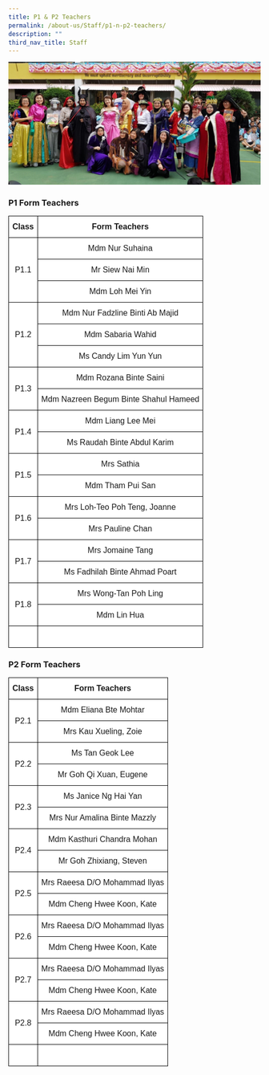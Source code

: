 ```yaml
---
title: P1 & P2 Teachers
permalink: /about-us/Staff/p1-n-p2-teachers/
description: ""
third_nav_title: Staff
---
```

![](/images/TNPS_Teachers.jpeg)

### **P1 Form Teachers**

<style type="text/css">
.tg  {border-collapse:collapse;border-spacing:0;margin:0px auto;}
.tg td{border-color:black;border-style:solid;border-width:1px;font-family:Arial, sans-serif;font-size:16px;
  overflow:hidden;padding:12px 7px;word-break:normal;}
.tg th{border-color:black;border-style:solid;border-width:1px;font-family:Arial, sans-serif;font-size:16px;
  font-weight:normal;overflow:hidden;padding:12px 7px;word-break:normal;}
.tg .tg-2g1l{background-color:#FFF;font-weight:bold;text-align:center;vertical-align:middle}
.tg .tg-f4yw{background-color:#FFF;text-align:center;vertical-align:middle}
</style>

<table class="tg">
<tbody>

<tr>
<td class="tg-2g1l">Class<br></td>
<td class="tg-2g1l">Form Teachers<br></td>
</tr>

<tr>
<td class="tg-f4yw" rowspan="3">P1.1<br></td>
<td class="tg-f4yw">Mdm Nur Suhaina<br></td>
</tr>
  
<tr>
<td class="tg-f4yw">Mr Siew Nai Min<br></td>
</tr>
<tr>
<td class="tg-f4yw">Mdm Loh Mei Yin<br></td>
</tr>

<tr>
<td class="tg-f4yw" rowspan="3">P1.2<br></td>
<td class="tg-f4yw">Mdm Nur Fadzline Binti Ab Majid<br></td>
</tr>

<tr>
<td class="tg-f4yw">Mdm Sabaria Wahid<br></td>
</tr>

<tr>
<td class="tg-f4yw">Ms Candy Lim Yun Yun<br></td>
</tr>	
	
<tr>
<td class="tg-f4yw" rowspan="2">P1.3<br></td>
<td class="tg-f4yw">Mdm Rozana Binte Saini <br></td>
</tr>
  
<tr>
<td class="tg-f4yw">Mdm Nazreen Begum Binte Shahul Hameed <br></td>
</tr>
  
<tr>
<td class="tg-f4yw" rowspan="2">P1.4<br></td>
<td class="tg-f4yw">Mdm Liang Lee Mei<br></td>
</tr>

<tr>
<td class="tg-f4yw">Ms Raudah Binte Abdul Karim<br></td>
</tr>
  
<tr>
<td class="tg-f4yw" rowspan="2">P1.5<br></td>
<td class="tg-f4yw">Mrs Sathia <br></td>
</tr>

<tr>
<td class="tg-f4yw">Mdm Tham Pui San</td>
</tr>

<tr>
<td class="tg-f4yw" rowspan="2">P1.6<br></td>
<td class="tg-f4yw">Mrs Loh-Teo Poh Teng, Joanne<br></td>
</tr>

<tr>
<td class="tg-f4yw">Mrs Pauline Chan</td>
</tr>

<tr>
<td class="tg-f4yw" rowspan="2">P1.7<br></td>
<td class="tg-f4yw">Mrs Jomaine Tang<br></td>
</tr>

<tr>
<td class="tg-f4yw">Ms Fadhilah Binte Ahmad Poart</td>
</tr>	

<tr>
<td class="tg-f4yw" rowspan="2">P1.8<br></td>
<td class="tg-f4yw">Mrs Wong-Tan Poh Ling<br></td>
</tr>

<tr>
<td class="tg-f4yw">Mdm Lin Hua</td>
</tr>

<tr>
<td class="tg-f4yw" rowspan="1"><br></td>
<td class="tg-f4yw"><br></td>
</tr>

</tbody>
</table>

### **P2 Form Teachers**

<style type="text/css">
.tg  {border-collapse:collapse;border-spacing:0;margin:0px auto;}
.tg td{border-color:black;border-style:solid;border-width:1px;font-family:Arial, sans-serif;font-size:16px;
  overflow:hidden;padding:12px 7px;word-break:normal;}
.tg th{border-color:black;border-style:solid;border-width:1px;font-family:Arial, sans-serif;font-size:16px;
  font-weight:normal;overflow:hidden;padding:12px 7px;word-break:normal;}
.tg .tg-2g1l{background-color:#FFF;font-weight:bold;text-align:center;vertical-align:middle}
.tg .tg-f4yw{background-color:#FFF;text-align:center;vertical-align:middle}
</style>

<table class="tg">
<tbody>

<tr>
<td class="tg-2g1l">Class<br></td>
<td class="tg-2g1l">Form Teachers<br></td>
</tr>

<tr>
<td class="tg-f4yw" rowspan="2">P2.1<br></td>
<td class="tg-f4yw">Mdm Eliana Bte Mohtar<br></td>
</tr>
  
<tr>
<td class="tg-f4yw">Mrs Kau Xueling, Zoie<br></td>
</tr>

<tr>
<td class="tg-f4yw" rowspan="2">P2.2<br></td>
<td class="tg-f4yw">Ms Tan Geok Lee<br></td>
</tr>

<tr>
<td class="tg-f4yw">Mr Goh Qi Xuan, Eugene<br></td>
</tr>

<tr>
<td class="tg-f4yw" rowspan="2">P2.3<br></td>
<td class="tg-f4yw">Ms Janice Ng Hai Yan<br></td>
</tr>
  
<tr>
<td class="tg-f4yw">Mrs Nur Amalina Binte Mazzly <br></td>
</tr>
  
<tr>
<td class="tg-f4yw" rowspan="2">P2.4<br></td>
<td class="tg-f4yw">Mdm Kasthuri Chandra Mohan<br></td>
</tr>

<tr>
<td class="tg-f4yw">Mr Goh Zhixiang, Steven<br></td>
</tr>
  
<tr>
<td class="tg-f4yw" rowspan="2">P2.5<br></td>
<td class="tg-f4yw">Mrs Raeesa D/O Mohammad Ilyas<br></td>
</tr>

<tr>
<td class="tg-f4yw">Mdm Cheng Hwee Koon, Kate</td>
</tr>
  
<tr>
<td class="tg-f4yw" rowspan="2">P2.6<br></td>
<td class="tg-f4yw">Mrs Raeesa D/O Mohammad Ilyas<br></td>
</tr>

<tr>
<td class="tg-f4yw">Mdm Cheng Hwee Koon, Kate</td>
</tr>
  
<tr>
<td class="tg-f4yw" rowspan="2">P2.7<br></td>
<td class="tg-f4yw">Mrs Raeesa D/O Mohammad Ilyas<br></td>
</tr>

<tr>
<td class="tg-f4yw">Mdm Cheng Hwee Koon, Kate</td>
</tr>
  
<tr>
<td class="tg-f4yw" rowspan="2">P2.8<br></td>
<td class="tg-f4yw">Mrs Raeesa D/O Mohammad Ilyas<br></td>
</tr>

<tr>
<td class="tg-f4yw">Mdm Cheng Hwee Koon, Kate</td>
</tr>

<tr>
<td class="tg-f4yw" rowspan="1"><br></td>
<td class="tg-f4yw"><br></td>
</tr>

</tbody>
</table>